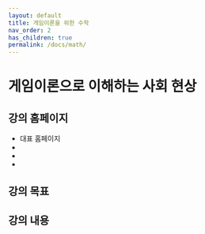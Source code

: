```yaml
---
layout: default
title: 게임이론을 위한 수학
nav_order: 2
has_children: true
permalink: /docs/math/
---
```


# 게임이론으로 이해하는 사회 현상

## 강의 홈페이지

- 대표 홈페이지
-
- 
- 



## 강의 목표



## 강의 내용
